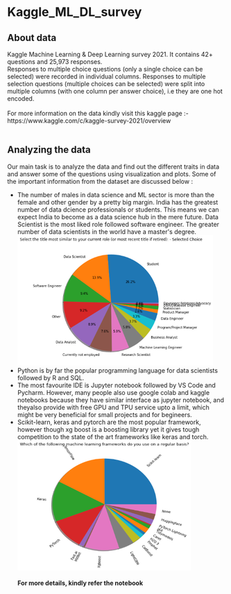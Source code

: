 # Kaggle_ML_DL_survey
<h2> About data </h2>
Kaggle Machine Learning & Deep Learning survey 2021. It contains 42+ questions and 25,973 responses. <br>
Responses to multiple choice questions (only a single choice can be selected) were recorded in individual columns. Responses to multiple selection questions (multiple choices can be selected) were split into multiple columns (with one column per answer choice), i.e they are one hot encoded. <br><br>
For more information on the data kindly visit this kaggle page :- https://www.kaggle.com/c/kaggle-survey-2021/overview
<br><br>
<h2> Analyzing the data </h2>
Our main task is to analyze the data and find out the different traits in data and answer some of the questions using visualization and plots. Some of the important information from the dataset are discussed below :
<ul>
<li>The number of males in data science and ML sector is more than the female and other gender by a pretty big margin. India has the greatest number of data dcience professionals or students. This means we can expect India to become as a data science hub in the mere future. Data Scientist is the most liked role followed software engineer. The greater number of data scientists in the world have a master's degree.<br>
<font color="white">
<img src="https://github.com/nilay121/Kaggle_ML_DL_survey/blob/main/popular%20jobrole.png" height="300px" width="450px"></font>
<br>
<li> Python is by far the popular programming language for data scientists followed by R and SQL.
<li> The most favourite IDE is Jupyter notebook followed by VS Code and Pycharm. However, many people also use google colab and kaggle notebooks because they have similar interface as jupyter notebook, and theyalso provide with free GPU and TPU service upto a limit, which might be very beneficial for small projects and for begineers.
<li> Scikit-learn, keras and pytorch are the most popular framework, however though xg boost is a boosting library yet it gives tough competition to the state of the art frameworks like keras and torch.<br>
<img src="https://github.com/nilay121/Kaggle_ML_DL_survey/blob/main/popular_framework.png" height="300px" width="400px"></font>
<br><br>
<b> For more details, kindly refer the notebook </b>

